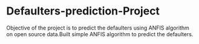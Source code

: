 # Defaulters-prediction-Project
Objective of the project is to predict the defaulters using ANFIS algorithm on open source data.Built simple ANFIS algorithm to predict the defaulters.
